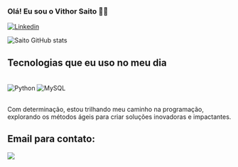 ### Olá! Eu sou o Vithor Saito 🙋‍♂️
[![Linkedin](https://img.shields.io/badge/LinkedIn-0077B5?style=for-the-badge&logo=linkedin&logoColor=white)](https://www.linkedin.com/in/vithor-saito/)

![Saito GitHub stats](https://github-readme-stats.vercel.app/api?username=DevVithor&show_icons=true&theme=tokyonight)

## Tecnologias que eu uso no meu dia

<div style="display: inline_block"><br/>
  <img align="center" alt="Python" src="https://img.shields.io/badge/Python-14354C?style=for-the-badge&logo=python&logoColor=white">
  <img align="center" alt="MySQL" src="https://img.shields.io/badge/MySQL-00000F?style=for-the-badge&logo=mysql&logoColor=white">
</div><br/>

Com determinação, estou trilhando meu caminho na programação, explorando os métodos ágeis para criar soluções inovadoras e impactantes.

## Email para contato:

<a href = "mailto:vithorsaito2@gmail.com"><img src="https://img.shields.io/badge/-Gmail-D14836?style=for-the-badge&logo=gmail&logoColor=white" target="_blank"></a>
